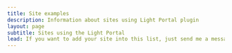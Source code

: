 ```yaml
---
title: Site examples
description: Information about sites using Light Portal plugin
layout: page
subtitle: Sites using the Light Portal
lead: If you want to add your site into this list, just send me a message via <em>Admin -> Portal -> Settings -> Feedback</em> area on your forum.
---
```


<script setup>
import {
  VPTeamPage,
  VPTeamPageTitle
} from 'vitepress/theme'
import ExampleSites from './ExampleSites.vue'

const sites = [
  {
    image: '/example_1.png',
    title: 'Light Portal Sandbox',
    link: 'https://demo.dragomano.ru',
  },
  {
    image: '/example_2.png',
    title: 'Απανταχού Τριγλιανοί Απόγονοι',
    link: 'https://www.triglianoi.gr'
  },
  {
    image: '/example_3.png',
    title: 'Italian SMF',
    link: 'https://www.italiansmf.net/forum/'
  },
]
</script>

<VPTeamPage>
  <VPTeamPageTitle>
    <template #title>
      {{ $frontmatter.subtitle }}
    </template>
    <template #lead>
      <span v-html="$frontmatter.lead"></span>
    </template>
  </VPTeamPageTitle>
  <ExampleSites :sites="sites" />
</VPTeamPage>
